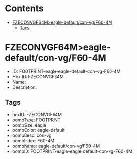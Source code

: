 



Contents
========

* [FZECONVGF64M>eagle-default/con-vg/F60-4M](#fzeconvgf64meagle-defaultcon-vgf60-4m)
	* [Tags](#tags)

# FZECONVGF64M>eagle-default/con-vg/F60-4M

- ID: FOOTPRINT-eagle-eagle-default-con-vg-F60-4M
- Hex ID: FZECONVGF64M
- Name: 
- Description: 

## Tags

- hexID: FZECONVGF64M
- oompType: FOOTPRINT
- oompSize: eagle
- oompColor: eagle-default
- oompDesc: con-vg
- oompIndex: F60-4M
- oompName: eagle-default/con-vg/F60-4M
- oompID: FOOTPRINT-eagle-eagle-default-con-vg-F60-4M
